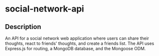 # social-network-api

## Description

An API for a social network web application where users can share their thoughts, react to friends' thoughts, and create a friends list. The API uses Express.js for routing, a MongoDB database, and the Mongoose ODM.
